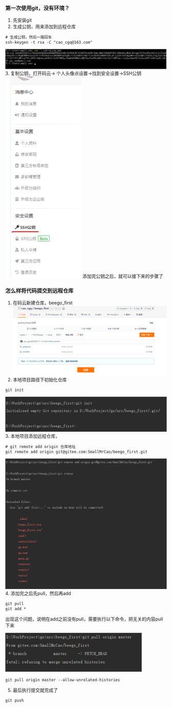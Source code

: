 ### 第一次使用git，没有环境？
1. 先安装git
2. 生成公钥，用来添加到远程仓库
```
# 生成公钥，然后一路回车
ssh-keygen -t rsa -C "cao_cgq@163.com"
```
![查看公钥](res/git_6.png)
3. 复制公钥，打开码云-> 个人头像点设置->找到安全设置->SSH公钥
![查看公钥](res/git_7.png)
添加完公钥之后，就可以接下来的步骤了

### 怎么样将代码提交到远程仓库
1. 在码云新建仓库，beego_first
![新建仓库](res/git_3.png)
2. 本地项目路径下初始化仓库
```
git init
```
![初始化](res/git_2.png)
3. 本地项目添加远程仓库，
```
# git remote add origin 仓库地址
git remote add origin git@gitee.com:SmallMrCao/beego_first.git
```
![初始化](res/git_4.png)
4. 添加完之后先pull，然后再add
```
git pull
git add *
```
出现这个问题，说明在add之前没有pull，需要执行以下命令，把无关的内容pull下来

  ![没有关联](res/git_5.png)
```
git pull origin master --allow-unrelated-histories
```
5. 最后执行提交就完成了
```
git push
```
